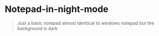 # Notepad-in-night-mode

> Just a basic notepad almost identical to windows notepad but the background is dark
